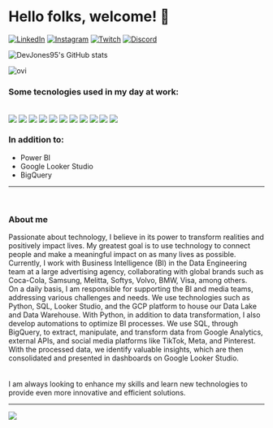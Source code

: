 # Hello folks, welcome!  👋

[![LinkedIn](https://img.shields.io/badge/LinkedIn-0077B5?style=for-the-badge&logo=linkedin&logoColor=white)](https://www.linkedin.com/in/jo%C3%A3o-pedro-assis-56350b17a/)
[![Instagram](https://img.shields.io/badge/Instagram-E4405F?style=for-the-badge&logo=instagram&logoColor=white)](https://www.instagram.com/jp_assiz/)
[![Twitch](https://img.shields.io/badge/Twitch-9146FF?style=for-the-badge&logo=twitch&logoColor=white)](https://www.twitch.tv/joni_bigu)
[![Discord](https://img.shields.io/badge/Discord-7289DA?style=for-the-badge&logo=discord&logoColor=white)](https://discord.com/channels/@me)

![DevJones95's GitHub stats](https://github-readme-stats.vercel.app/api?username=devjones95&show_icons=true&theme=radical)

<img src="https://github-readme-stats.vercel.app/api/top-langs?username=devjones95&show_icons=true&locale=en&layout=compact&theme=chartreuse-dark" alt="ovi" />


### Some tecnologies used in my day at work:

<div style="display: inline-block"><br>
    <img align="center" src="https://img.shields.io/badge/Python-3776AB?style=for-the-badge&logo=python&logoColor=white">
    <img align="center" src="https://img.shields.io/badge/Django-092E20?style=for-the-badge&logo=django&logoColor=white">
    <img align="center" src="https://img.shields.io/badge/Flask-000000?style=for-the-badge&logo=flask&logoColor=white">
    <img align="center" src="https://img.shields.io/badge/PyCharm-000000.svg?&style=for-the-badge&logo=PyCharm&logoColor=white">
    <img align="center" src="https://img.shields.io/badge/Colab-F9AB00?style=for-the-badge&logo=googlecolab&color=525252">
    <img align="center" src="https://img.shields.io/badge/Google_Cloud-4285F4?style=for-the-badge&logo=google-cloud&logoColor=white">
    <img align="center" src="https://img.shields.io/badge/MySQL-00000F?style=for-the-badge&logo=mysql&logoColor=white">
    <img align="center" src="https://img.shields.io/badge/SQLite-07405E?style=for-the-badge&logo=sqlite&logoColor=white">
    <img align="center" src="https://img.shields.io/badge/Microsoft_SQL_Server-CC2927?style=for-the-badge&logo=microsoft-sql-server&logoColor=white">
    <img align="center" src="https://img.shields.io/badge/MongoDB-4EA94B?style=for-the-badge&logo=mongodb&logoColor=white">
    <img align="center" src="https://img.shields.io/badge/Google%20Analytics-E37400?style=for-the-badge&logo=google%20analytics&logoColor=white">
</div>
<br>

### In addition to:
<ul>
    <li>Power BI</li>
    <li>Google Looker Studio</li>
    <li>BigQuery</li>
</ul>

<hr>
<br>

### About me
Passionate about technology, I believe in its power to transform realities and positively impact lives. My greatest goal is to use technology to connect people and make a meaningful impact on as many lives as possible.
<br>
Currently, I work with Business Intelligence (BI) in the Data Engineering team at a large advertising agency, collaborating with global brands such as Coca-Cola, Samsung, Melitta, Softys, Volvo, BMW, Visa, among others.
<br>
On a daily basis, I am responsible for supporting the BI and media teams, addressing various challenges and needs. We use technologies such as Python, SQL, Looker Studio, and the GCP platform to house our Data Lake and Data Warehouse. With Python, in addition to data transformation, I also develop automations to optimize BI processes. We use SQL, through BigQuery, to extract, manipulate, and transform data from Google Analytics, external APIs, and social media platforms like TikTok, Meta, and Pinterest. With the processed data, we identify valuable insights, which are then consolidated and presented in dashboards on Google Looker Studio.
<br>
<br>
<br>
I am always looking to enhance my skills and learn new technologies to provide even more innovative and efficient solutions.
<br>
<hr>
<img src="https://github-profile-trophy.vercel.app/?username=devjones95&theme=juicyfresh&no-bg=true" />






